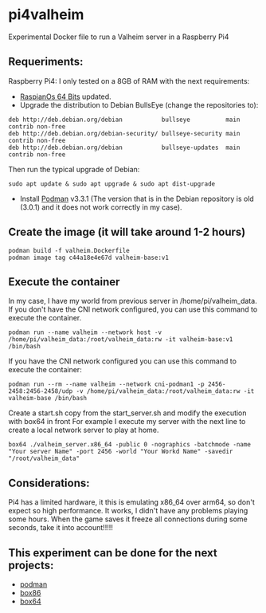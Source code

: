 # pi4valheim
Experimental Docker file to run a Valheim server in a Raspberry Pi4

## Requeriments:
Raspberry Pi4: I only tested on a 8GB of RAM with the next requirements:
- [RaspianOs 64 Bits](https://downloads.raspberrypi.org/raspios_arm64/images/raspios_arm64-2020-05-28/) updated.
- Upgrade the distribution to Debian BullsEye (change the repositories to):

```
deb http://deb.debian.org/debian           bullseye          main contrib non-free
deb http://deb.debian.org/debian-security/ bullseye-security main contrib non-free
deb http://deb.debian.org/debian           bullseye-updates  main contrib non-free
```

Then run the typical upgrade of Debian:
```
sudo apt update & sudo apt upgrade & sudo apt dist-upgrade
```

- Install [Podman](https://podman.io/getting-started/installation) v3.3.1 (The version that is in the Debian repository is old (3.0.1) and it does not work correctly in my case).

## Create the image (it will take around 1-2 hours)

    podman build -f valheim.Dockerfile
    podman image tag c44a18e4e67d valheim-base:v1
        
## Execute the container
In my case, I have my world from previous server in /home/pi/valheim_data. If you don't have the CNI network configured, you can use this command to execute the container.

    podman run --name valheim --network host -v /home/pi/valheim_data:/root/valheim_data:rw -it valheim-base:v1 /bin/bash
    
If you have the CNI network configured you can use this command to execute the container:

    podman run --rm --name valheim --network cni-podman1 -p 2456-2458:2456-2458/udp -v /home/pi/valheim_data:/root/valheim_data:rw -it valheim-base /bin/bash
    
Create a start.sh copy from the start_server.sh and modify the execution with box64 in front
For example I execute my server with the next line to create a local network server to play at home.
    
    box64 ./valheim_server.x86_64 -public 0 -nographics -batchmode -name "Your server Name" -port 2456 -world "Your Workd Name" -savedir "/root/valheim_data"
    
## Considerations:
Pi4 has a limited hardware, it this is emulating x86_64 over arm64, so don't expect so high performance. It works, I didn't have any problems playing some hours.
When the game saves it freeze all connections during some seconds, take it into account!!!!!

## This experiment can be done for the next projects:
- [podman](podman.io)
- [box86](https://github.com/ptitSeb/box86)
- [box64](https://github.com/ptitSeb/box64)
